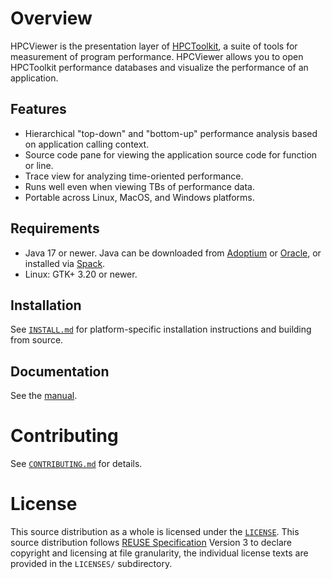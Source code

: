 <!--
SPDX-FileCopyrightText: Contributors to the HPCToolkit Project

SPDX-License-Identifier: CC-BY-4.0
-->

# Overview

HPCViewer is the presentation layer of [HPCToolkit](https://gitlab.com/hpctoolkit/hpctoolkit), a suite of tools for measurement of program performance. HPCViewer allows you to open HPCToolkit performance databases and visualize the performance of an application.

## Features

- Hierarchical "top-down" and "bottom-up" performance analysis based on application calling context.
- Source code pane for viewing the application source code for function or line.
- Trace view for analyzing time-oriented performance.
- Runs well even when viewing TBs of performance data.
- Portable across Linux, MacOS, and Windows platforms.

## Requirements

- Java 17 or newer. Java can be downloaded from [Adoptium](https://adoptium.net/temurin/releases) or [Oracle](https://www.oracle.com/java/technologies/javase-downloads.html), or installed via [Spack](https://spack.io).
- Linux: GTK+ 3.20 or newer.

## Installation

See [`INSTALL.md`] for platform-specific installation instructions and building from source.

## Documentation

See the [manual](https://hpctoolkit.gitlab.io/hpcviewer/).

# Contributing

See [`CONTRIBUTING.md`] for details.

# License

This source distribution as a whole is licensed under the [`LICENSE`](./LICENSE). This source distribution follows [REUSE Specification] Version 3 to declare copyright and licensing at file granularity, the individual license texts are provided in the `LICENSES/` subdirectory.

[reuse specification]: https://reuse.software/spec/
[`contributing.md`]: CONTRIBUTING.md
[`install.md`]: INSTALL.md

